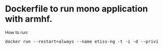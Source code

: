 # Dockerfile to run mono application with armhf. 

How to run:
<pre>
docker run --restart=always --name etiss-ng -t -i -d --privileged -p 8080:8080 -v /opt/etiss:/opt/etiss -v /dev:/dev -v /etc/localtime:/etc/localtime:ro tasmail/armhf-etiss-ng
</pre>


